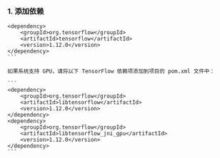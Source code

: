 ### 1. 添加依赖

````
<dependency>
    <groupId>org.tensorflow</groupId>
    <artifactId>tensorflow</artifactId>
    <version>1.12.0</version>
</dependency>
```

如果系统支持 GPU，请将以下 TensorFlow 依赖项添加到项目的 pom.xml 文件中：

```
<dependency>
    <groupId>org.tensorflow</groupId>
    <artifactId>libtensorflow</artifactId>
    <version>1.12.0</version>
</dependency>
<dependency>
    <groupId>org.tensorflow</groupId>
    <artifactId>libtensorflow_jni_gpu</artifactId>
    <version>1.12.0</version>
</dependency>
```



